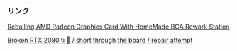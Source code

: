 ### リンク

[Reballing AMD Radeon Graphics Card With HomeMade BGA Rework Station](https://www.youtube.com/watch?v=KfSF28vbrM0&ab_channel=NikTelio)

[Broken RTX 2080 ti 🧐 / short through the board / repair attempt](https://www.youtube.com/watch?v=2DyEoTP303I&ab_channel=EliTech)

